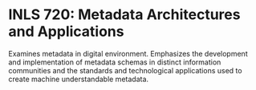 # INLS 720: Metadata Architectures and Applications

Examines metadata in digital environment. Emphasizes the development and implementation of metadata schemas in distinct information communities and the standards and technological applications used to create machine understandable metadata.